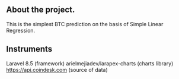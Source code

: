 ## About the project.

This is the simplest BTC prediction on the basis of Simple Linear Regression.
## Instruments

Laravel 8.5 (framework)
arielmejiadev/larapex-charts (charts library)
https://api.coindesk.com (source of data)
